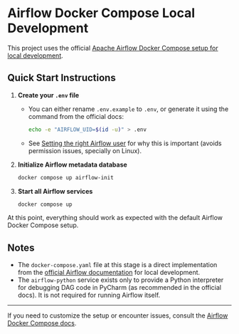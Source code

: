 # Airflow Docker Compose Local Development

This project uses the official [Apache Airflow Docker Compose setup for local development](https://airflow.apache.org/docs/apache-airflow/stable/howto/docker-compose/index.html#running-airflow-in-docker).

## Quick Start Instructions

1. **Create your `.env` file**
   - You can either rename `.env.example` to `.env`, or generate it using the command from the official docs:
     ```bash
     echo -e "AIRFLOW_UID=$(id -u)" > .env
     ```
   - See [Setting the right Airflow user](https://airflow.apache.org/docs/apache-airflow/stable/howto/docker-compose/index.html#setting-the-right-airflow-user) for why this is important (avoids permission issues, specially on Linux).

2. **Initialize Airflow metadata database**
   ```bash
   docker compose up airflow-init
   ```

3. **Start all Airflow services**
   ```bash
   docker compose up
   ```

At this point, everything should work as expected with the default Airflow Docker Compose setup.

## Notes
- The `docker-compose.yaml` file at this stage is a direct implementation from the [official Airflow documentation](https://airflow.apache.org/docs/apache-airflow/stable/howto/docker-compose/index.html#running-airflow-in-docker) for local development.
- The `airflow-python` service exists only to provide a Python interpreter for debugging DAG code in PyCharm (as recommended in the official docs). It is not required for running Airflow itself.

---

If you need to customize the setup or encounter issues, consult the [Airflow Docker Compose docs](https://airflow.apache.org/docs/apache-airflow/stable/howto/docker-compose/index.html).
